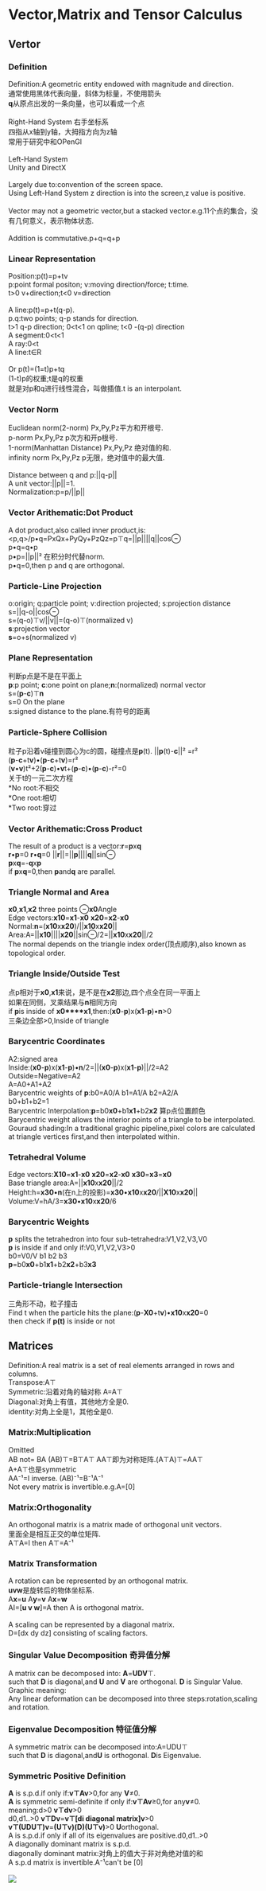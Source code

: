 # Vector,Matrix and Tensor Calculus
## Vertor
### Definition
Definition:A geometric entity endowed  with magnitude and direction.<br>
通常使用黑体代表向量，斜体为标量，不使用箭头<br>
**q**从原点出发的一条向量，也可以看成一个点<br>
<br>
Right-Hand System 右手坐标系<br>
四指从x轴到y轴，大拇指方向为z轴<br>
常用于研究中和OPenGl<br>
<br>
Left-Hand System<br>
Unity and DirectX<br>
<br>
Largely due to:convention of the screen space.<br>
Using Left-Hand System z direction is into the screen,z value is positive.<br>
<br>
Vector may not a geometric vector,but a stacked vector.e.g.11个点的集合，没有几何意义，表示物体状态.<br>
<br>
Addition is commutative.p+q=q+p<br>
### Linear Representation
Position:p(t)=p+tv<br>
p:point formal positon; v:moving direction/force; t:time.<br>
t>0 v+direction;t<0 v=direction<br>
<br>
A line:p(t)=p+t(q-p).<br>
p.q:two points; q-p stands for direction.<br>
t>1 q-p direction; 0<t<1 on qpline; t<0 -(q-p) direction<br>
A segment:0<t<1<br>
A ray:0<t<br>
A line:t∈R<br>
<br>
Or p(t)=(1=t)p+tq<br>
(1-t)p的权重;t是q的权重<br>
就是对p和q进行线性混合，叫做插值.t is an interpolant.<br>
### Vector Norm
Euclidean norm(2-norm) Px,Py,Pz平方和开根号.<br>
p-norm Px,Py,Pz p次方和开p根号.<br>
1-norm(Manhattan Distance) Px,Py,Pz 绝对值的和.<br>
infinity norm Px,Py,Pz p无限，绝对值中的最大值.<br>
<br>
Distance between q and p:||q-p||<br>
A unit vector:||p||=1.<br>
Normalization:p=p/||p||<br>
### Vector Arithematic:Dot Product
A dot product,also called inner product,is:<br>
<p,q>/p•q=PxQx+PyQy+PzQz=p⊤q=||p||||q||cos⊖<br>
p•q=q•p<br>
p•p=||p||² 在积分时代替norm.<br>
p•q=0,then p and q are orthogonal.<br>
### Particle-Line Projection
o:origin; q:particle point; v:direction projected; s:projection distance<br>
s=||q-o||cos⊖<br>
s=(q-o)⊤v/||v||=(q-o)⊤(normalized v)<br>
**s**:projection vector <br> 
**s**=o+s(normalized v)<br>
### Plane Representation
判断p点是不是在平面上<br>
**p**:p point; **c**:one point on plane;**n**:(normalized) normal vector<br>
s=(**p**-**c**)⊤**n**<br>
s=0 On the plane<br>
s:signed distance to the plane.有符号的距离<br>
### Particle-Sphere Collision
粒子p沿着v碰撞到圆心为c的圆，碰撞点是**p**(t).<bt>
||**p**(t)-**c**||² =r² <br>
(**p**-**c**+t**v**)•(**p**-**c**+t**v**)=r²<br>
(**v**•**v**)t²+2(**p**-**c**)•**v**t+(**p**-**c**)•(**p**-**c**)-r²=0<br>
关于t的一元二次方程<br>
*No root:不相交<br>
*One root:相切<br>
*Two root:穿过<br>
### Vector Arithematic:Cross Product
The result of a product is a vector:**r**=**p**x**q**<br>
**r**•**p**=0 **r**•**q**=0 ||**r**||=||**p**||||**q**||sin⊖<br>
**p**x**q**=-**q**x**p**<br>
if **p**x**q**=0,then **p**and**q** are parallel.<br>
### Triangle Normal and Area
**x0**,**x1**,**x2** three points ⊖**x0**Angle<br>
Edge vectors:**x10**=**x1**-**x0** **x20**=**x2**-**x0**<br>
Normal:**n**=(**x10**x**x20**)/||**x10**x**x20**||<br>
Area:A=||**x10**||||**x20**||sin⊖/2=||**x10**x**x20**||/2<br>
The normal depends on the triangle index order(顶点顺序),also known as topological order.<br>
### Triangle Inside/Outside Test
点p相对于**x0**,**x1**来说，是不是在**x2**那边,四个点全在同一平面上<br>
如果在同侧，叉乘结果与**n**相同方向<br>
if **p**is inside of **x0****x1**,then:(**x0**-**p**)x(**x1**-**p**)•**n**>0<br>
三条边全部>0,Inside of triangle<br>
### Barycentric Coordinates
A2:signed area<br>
Inside:(**x0**-**p**)x(**x1**-**p**)•**n**/2=||(**x0**-**p**)x(**x1**-**p**)||/2=A2<br>
Outside=Negative=A2<br>
A=A0+A1+A2<br>
Barycentric weights of **p**:b0=A0/A b1=A1/A b2=A2/A<br>
b0+b1+b2=1<br>
Barycentric Interpolation:**p**=b0**x0**+b1**x1**+b2**x2**
算p点位置颜色<br>
Barycentric weight allows the interior points of a triangle to be interpolated.<br>
Gouraud shading:In a traditional graghic pipeline,pixel colors are calculated at triangle vertices first,and then interpolated within.<br>
### Tetrahedral Volume
Edge vectors:**X10**=**x1**-**x0** **x20**=**x2**-**x0** **x30**=**x3**=**x0**<br>
Base triangle area:A=||**x10**x**x20**||/2<br>
Height:h=**x30**•**n**(在n上的投影)=**x30**•**x10**x**x20**/||**X10**x**x20**||<br>
Volume:V=hA/3=**x30**•**x10**x**x20**/6<br>
### Barycentric Weights
**p** splits the tetrahedron into four sub-tetrahedra:V1,V2,V3,V0<br>
**p** is inside if and only if:V0,V1,V2,V3>0<br>
b0=V0/V b1 b2 b3<br>
**p**=b0**x0**+b1**x1**+b2**x2**+b3**x3**<br>
### Particle-triangle Intersection
三角形不动，粒子撞击<br>
Find t when the particle hits the plane:(**p**-**X0**+t**v**)•**x10**x**x20**=0<br>
then check if **p(t)** is inside or not
## Matrices
Definition:A real matrix is a set of real elements arranged in rows and columns.<br>
Transpose:A⊤<br>
Symmetric:沿着对角的轴对称 A=A⊤<br>
Diagonal:对角上有值，其他地方全是0.<br>
identity:对角上全是1，其他全是0.<br>
### Matrix:Multiplication
Omitted<br>
AB not= BA  (AB)⊤=B⊤A⊤ AA⊤即为对称矩阵.(A⊤A)⊤=AA⊤<br>
A+A⊤也是symmetric<br>
AA⁻¹=I inverse. (AB)⁻¹=B⁻¹A⁻¹<br>
Not every matrix is invertible.e.g.A=[0]<br>
### Matrix:Orthogonality
An orthogonal matrix is a matrix made of orthogonal unit vectors.<br>
里面全是相互正交的单位矩阵.<br>
A⊤A=I then A⊤=A⁻¹<br>
### Matrix Transformation
A rotation can be represented by an orthogonal matrix.<br>
**uvw**是旋转后的物体坐标系.<br>
A**x**=**u** A**y**=**v** A**x**=**w**<br>
AI=[**u v w**]=A then A is orthogonal matrix.<br>
<br>
A scaling can be represented by a diagonal matrix.<br>
D=[dx dy dz] consisting of scaling factors.<br>
### Singular Value Decomposition 奇异值分解
A matrix can be decomposed into: **A**=**UDV**⊤.<br>
such that **D** is diagonal,and **U** and **V** are orthogonal. **D** is Singular Value.<br>
Graphic meaning:<br>
Any linear deformation can be decomposed into three steps:rotation,scaling and rotation.<br>
### Eigenvalue Decomposition 特征值分解
A symmetric matrix can be decomposed into:A=UDU⊤<br>
such that **D** is diagonal,and**U** is orthogonal. **D**is Eigenvalue.<br>
### Symmetric Positive Definition
**A** is s.p.d.if only if:**v⊤Av**>0,for any **V**≠0.<br>
**A** is symmetric semi-definite if only if:**v⊤Av**≥0,for any**v**≠0.<br>
meaning:d>0 **v⊤dv**>0<br>
d0,d1..>0 **v⊤Dv**=**v⊤[di diagonal matrix]v**>0<br>
**v⊤(UDU⊤)v**=**(U⊤v)(D)(U⊤v)**>0 **U**orthogonal.<br>
A is s.p.d.if only if all of its eigenvalues are positive.d0,d1..>0<br>
A diagonally dominant matrix is s.p.d.<br>
diagonally dominant matrix:对角上的值大于非对角绝对值的和<br>
A s.p.d matrix is invertible.A⁻¹can't be [0]<br>
<br>
![](https://github.com/cicollection/Notes/blob/main/GAMES103/picture/Lecture02.png)<br>












